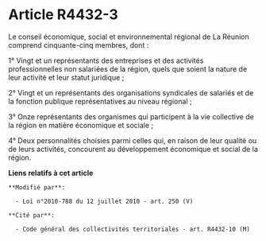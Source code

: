 # Article R4432-3

Le    conseil économique, social et environnemental régional de La Réunion comprend cinquante-cinq membres, dont : 

1° Vingt et un représentants des entreprises et des activités professionnelles non salariées de la région, quels que soient
la nature de leur activité et leur statut juridique ; 

2° Vingt et un représentants des organisations syndicales de salariés et de la fonction publique représentatives au niveau
régional ; 

3° Onze représentants des organismes qui participent à la vie collective de la région en matière économique et sociale ; 

4° Deux personnalités choisies parmi celles qui, en raison de leur qualité ou de leurs activités, concourent au développement
économique et social de la région.

**Liens relatifs à cet article**

	**Modifié par**:

	  - Loi n°2010-788 du 12 juillet 2010 - art. 250 (V)

	**Cité par**:

	  - Code général des collectivités territoriales - art. R4432-10 (M)
